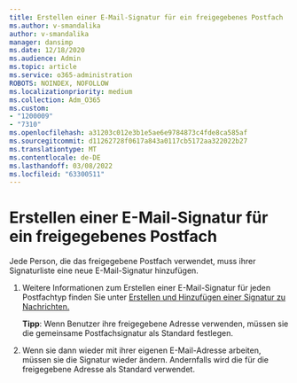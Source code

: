 ```yaml
---
title: Erstellen einer E-Mail-Signatur für ein freigegebenes Postfach
ms.author: v-smandalika
author: v-smandalika
manager: dansimp
ms.date: 12/18/2020
ms.audience: Admin
ms.topic: article
ms.service: o365-administration
ROBOTS: NOINDEX, NOFOLLOW
ms.localizationpriority: medium
ms.collection: Adm_O365
ms.custom:
- "1200009"
- "7310"
ms.openlocfilehash: a31203c012e3b1e5ae6e9784873c4fde8ca585af
ms.sourcegitcommit: d11262728f0617a843a0117cb5172aa322022b27
ms.translationtype: MT
ms.contentlocale: de-DE
ms.lasthandoff: 03/08/2022
ms.locfileid: "63300511"
---
```

# <a name="create-an-email-signature-for-a-shared-mailbox"></a>Erstellen einer E-Mail-Signatur für ein freigegebenes Postfach

Jede Person, die das freigegebene Postfach verwendet, muss ihrer Signaturliste eine neue E-Mail-Signatur hinzufügen.

1. Weitere Informationen zum Erstellen einer E-Mail-Signatur für jeden Postfachtyp finden Sie unter [Erstellen und Hinzufügen einer Signatur zu Nachrichten.](https://support.office.com/article/8ee5d4f4-68fd-464a-a1c1-0e1c80bb27f2)

    **Tipp**: Wenn Benutzer ihre freigegebene Adresse verwenden, müssen sie die gemeinsame Postfachsignatur als Standard festlegen.
1. Wenn sie dann wieder mit ihrer eigenen E-Mail-Adresse arbeiten, müssen sie die Signatur wieder ändern. Andernfalls wird die für die freigegebene Adresse als Standard verwendet.